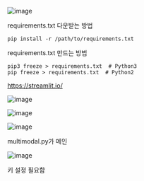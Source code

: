 
![image](https://github.com/khw11044/intermediate_m/assets/51473705/14f7e642-71bd-461e-9990-8a3d3070ce08)


requirements.txt 다운받는 방법

```
pip install -r /path/to/requirements.txt
```

requirements.txt 만드는 방법

```
pip3 freeze > requirements.txt  # Python3
pip freeze > requirements.txt  # Python2
```

https://streamlit.io/

![image](https://github.com/khw11044/intermediate_m/assets/51473705/c8fba4f2-c763-4047-bdd5-d282ee4c7ea5)

![image](https://github.com/khw11044/intermediate_m/assets/51473705/8de50ec2-d396-4c19-89b3-160ada66dcfd)

![image](https://github.com/khw11044/intermediate_m/assets/51473705/d4f33a91-507a-4a24-948a-d0136eebc03a)

multimodal.py가 메인 

![image](https://github.com/khw11044/intermediate_m/assets/51473705/5f9b4651-2e5d-49ce-840b-6216cfd67737)

키 설정 필요함





